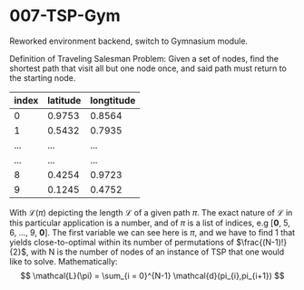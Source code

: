 # 007-TSP-Gym
Reworked environment backend, switch to Gymnasium module.

Definition of Traveling Salesman Problem: Given a set of nodes, find the shortest path that visit all but one node once, and said path must return to the starting node. 

| index  | latitude | longtitude | 
| ------------- | ------------- | ------------- |
| 0  | 0.9753  | 0.8564 |
| 1  | 0.5432  | 0.7935 |
| ...  | ...  | ... |
| ...  | ...  | ... |
| 8  | 0.4254  | 0.9723 |
| 9  | 0.1245  | 0.4752 |

With $\mathcal{L}(\pi)$ depicting the length $\mathcal{L}$ of a given path $\pi$. The exact nature of $\mathcal{L}$ in this particular application is a number, and of $\pi$ is a list of indices, e.g [**0**, 5, 6, ..., 9, **0**]. The first variable we can see here is $\pi$, and we have to find 1 that yields close-to-optimal within its number of permutations of $\frac{(N-1)!}{2}$, with N is the number of nodes of an instance of TSP that one would like to solve. Mathematically:
$$ \mathcal{L}(\pi) = \sum_{i = 0}^{N-1} \mathcal{d}(pi_{i},pi_{i+1}) $$
